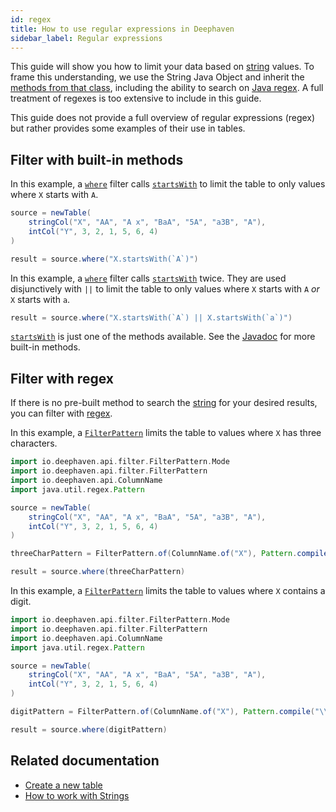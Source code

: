 ```yaml
---
id: regex
title: How to use regular expressions in Deephaven
sidebar_label: Regular expressions
---
```


This guide will show you how to limit your data based on [string](../reference/query-language/types/strings.md) values. To frame this understanding, we use the String Java Object and inherit the [methods from that class](https://docs.oracle.com/en/java/javase/17/docs/api/java.base/java/lang/String.html), including the ability to search on [Java regex](https://docs.oracle.com/en/java/javase/17/docs/api/java.base/java/util/regex/Pattern.html). A full treatment of regexes is too extensive to include in this guide.

This guide does not provide a full overview of regular expressions (regex) but rather provides some examples of their use in tables.

## Filter with built-in methods

In this example, a [`where`](../reference/table-operations/filter/where.md) filter calls [`startsWith`](<https://docs.oracle.com/en/java/javase/17/docs/api/java.base/java/lang/String.html#startsWith(java.lang.String)>) to limit the table to only values where `X` starts with `A`.

```groovy test-set=1 order=source,result
source = newTable(
    stringCol("X", "AA", "A x", "BaA", "5A", "a3B", "A"),
    intCol("Y", 3, 2, 1, 5, 6, 4)
)

result = source.where("X.startsWith(`A`)")
```

In this example, a [`where`](../reference/table-operations/filter/where.md) filter calls [`startsWith`](<https://docs.oracle.com/en/java/javase/17/docs/api/java.base/java/lang/String.html#startsWith(java.lang.String)>) twice. They are used disjunctively with `||` to limit the table to only values where `X` starts with `A` _or_ `X` starts with `a`.

```groovy test-set=1
result = source.where("X.startsWith(`A`) || X.startsWith(`a`)")
```

[`startsWith`](<https://docs.oracle.com/en/java/javase/17/docs/api/java.base/java/lang/String.html#startsWith(java.lang.String)>) is just one of the methods available. See the [Javadoc](https://docs.oracle.com/en/java/javase/17/docs/api/java.base/java/lang/String.html) for more built-in methods.

## Filter with regex

If there is no pre-built method to search the [string](../reference/query-language/types/strings.md) for your desired results, you can filter with [regex](https://docs.oracle.com/en/java/javase/17/docs/api/java.base/java/util/regex/Pattern.html).

In this example, a [`FilterPattern`](https://deephaven.io/core/javadoc/io/deephaven/api/filter/FilterPattern.html) limits the table to values where `X` has three characters.

```groovy order=source,result
import io.deephaven.api.filter.FilterPattern.Mode
import io.deephaven.api.filter.FilterPattern
import io.deephaven.api.ColumnName
import java.util.regex.Pattern

source = newTable(
    stringCol("X", "AA", "A x", "BaA", "5A", "a3B", "A"),
    intCol("Y", 3, 2, 1, 5, 6, 4)
)

threeCharPattern = FilterPattern.of(ColumnName.of("X"), Pattern.compile("..."), Mode.MATCHES, false)

result = source.where(threeCharPattern)
```

In this example, a [`FilterPattern`](https://deephaven.io/core/javadoc/io/deephaven/api/filter/FilterPattern.html) limits the table to values where `X` contains a digit.

```groovy order=source,result
import io.deephaven.api.filter.FilterPattern.Mode
import io.deephaven.api.filter.FilterPattern
import io.deephaven.api.ColumnName
import java.util.regex.Pattern

source = newTable(
    stringCol("X", "AA", "A x", "BaA", "5A", "a3B", "A"),
    intCol("Y", 3, 2, 1, 5, 6, 4)
)

digitPattern = FilterPattern.of(ColumnName.of("X"), Pattern.compile("\\d"), Mode.FIND, false)

result = source.where(digitPattern)
```

## Related documentation

- [Create a new table](./new-table.md)
- [How to work with Strings](./work-with-strings.md)
